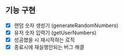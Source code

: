 ## 기능 구현
- [x] 랜덤 숫자 생성기 (generateRandomNumbers)   
- [x] 유저 숫자 입력기 (getUserNumbers)   
- [x] 성공했을 시 재시작하는 로직   
- [x] 종료시에 재실행안되는 버그 해결   